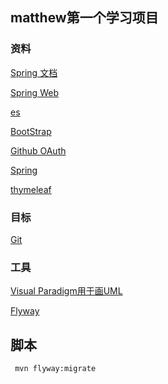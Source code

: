 ## matthew第一个学习项目

### 资料

[Spring 文档](https://spring.io/guides)

[Spring Web](https://docs.spring.io/spring-boot/docs/2.1.8.RELEASE/reference/html/)

[es](https://elasticsearch.cn/explore)

[BootStrap](https://v3.bootcss.com/getting-started/)

[Github OAuth](https://developer.github.com/apps/building-oauth-apps/creating-an-oauth-app/)

[Spring](https://docs.spring.io/spring-boot/docs/2.1.8.RELEASE/reference/html/boot-features-sql.html)

[thymeleaf](https://www.thymeleaf.org/doc/tutorials/3.0/usingthymeleaf.html)
### 目标

[Git](https://elasticsearch.cn/)

### 工具

[Visual Paradigm用于画UML](https://www.visual-paradigm.com)

[Flyway](https://flywaydb.org/getstarted/firststeps/maven)

## 脚本

```bash
 mvn flyway:migrate
```